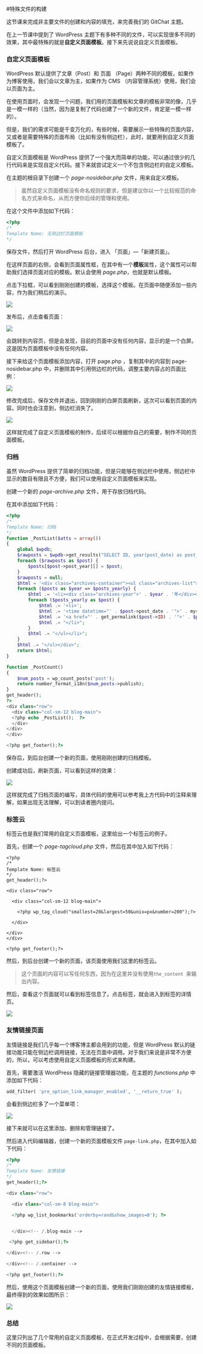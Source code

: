 #特殊文件的构建

这节课来完成非主要文件的创建和内容的填充，来完善我们的 GitChat 主题。

在上一节课中提到了 WordPress 主题下有多种不同的文件，可以实现很多不同的效果，其中最特殊的就是**自定义页面模板**。接下来先说说自定义页面模板。

### 自定义页面模板

WordPress 默认提供了文章（Post）和 页面 （Page）两种不同的模板，如果作为博客使用，我们会以文章为主，如果作为 CMS （内容管理系统）使用，我们会以页面为主。

在使用页面时，会发现一个问题，我们用的页面模板和文章的模板非常的像，几乎是一模一样的（当然，因为是复制了代码创建了一个新的文件，肯定是一模一样的）。

但是，我们的需求可能是千变万化的，有些时候，需要展示一些特殊的页面内容，又或者是需要特殊的页面布局（比如有没有侧边栏），此时，就要用到自定义页面模板了。

自定义页面模板是 WordPress 提供了一个强大而简单的功能，可以通过很少的几行代码来是实现自定义代码。接下来就尝试定义一个不包含侧边栏的自定义模板。

在主题的根目录下创建一个 *page-nosidebar.php* 文件，用来自定义模板。

> 虽然自定义页面模板没有命名规则的要求，但是建议你以一个比较规范的命名方式来命名，从而方便你后续的管理和使用。

在这个文件中添加如下代码：

```php
<?php
/*
Template Name: 无侧边栏页面模板
*/
```

保存文件，然后打开 WordPress 后台，进入 「页面」—「新建页面」。

在这样页面的右侧，会看到页面属性框，在其中有一个**模板**属性，这个属性可以帮助我们选择页面对应的模板。默认会使用 *page.php*，也就是默认模板。

点击下拉框，可以看到刚刚创建的模板，选择这个模板。在页面中随便添加一些内容，作为我们稍后的演示。

![](https://postimg.aliavv.com/mbp/jyb9y.jpg)

发布后，点击查看页面：

![](https://postimg.aliavv.com/mbp/tlf6y.jpg)

会跳转到内容页，但是会发现，目前的页面中没有任何内容，显示的是一个白屏。这是因为页面模板中没有任何内容。

接下来给这个页面模板添加内容，打开 page.php ，复制其中的内容到 page-nosidebar.php 中，并删除其中引用侧边栏的代码，调整主要内容占的页面比例：

![](https://postimg.aliavv.com/mbp/ro6u0.jpg)

修改完成后，保存文件并退出，回到刚刚的白屏页面刷新，这次可以看到页面的内容。同时也会注意到，侧边栏消失了。

![](https://postimg.aliavv.com/mbp/03erk.jpg)

这样就完成了自定义页面模板的制作，后续可以根据你自己的需要，制作不同的页面模板。

### 归档

虽然 WordPress 提供了简单的归档功能，但是只能够在侧边栏中使用，侧边栏中显示的数目有限且不方便，我们可以使用自定义页面模板来实现。

创建一个新的 *page-archive.php* 文件，用于存放归档代码。

在其中添加如下代码：

```php
<?php
/*
Template Name: 归档
*/
function _PostList($atts = array())
{
    global $wpdb;
    $rawposts = $wpdb->get_results("SELECT ID, year(post_date) as post_year, post_date, post_title FROM $wpdb->posts WHERE post_status = 'publish' AND post_type = 'post' AND post_password = '' order by post_date desc");
    foreach ($rawposts as $post) {
        $posts[$post->post_year][] = $post;
    }
    $rawposts = null;
    $html = '<div class="archives-container"><ul class="archives-list">';
    foreach ($posts as $year => $posts_yearly) {
        $html .= '<li><div class="archives-year">' . $year . '年</div><ul class="archives-sublist">';
        foreach ($posts_yearly as $post) {
            $html .= '<li>';
            $html .= '<time datetime="' . $post->post_date . '">' . mysql2date('m月d日 D', $post->post_date, true) . '</time>';
            $html .= '<a href="' . get_permalink($post->ID) . '">' . $post->post_title . '</a>';
            $html .= "</li>";
        }
        $html .= "</ul></li>";
    }
    $html .= "</ul></div>";
    return $html;
}

function _PostCount()
{
    $num_posts = wp_count_posts('post');
    return number_format_i18n($num_posts->publish);
}
get_header();
?>
<div class="row">
  <div class="col-sm-12 blog-main">
  <?php echo _PostList();  ?>
  </div>
</div>
</div>

<?php get_footer();?>
```

保存后，到后台创建一个新的页面，使用刚刚创建的归档模板。

创建成功后，刷新页面，可以看到这样的效果：

![](https://postimg.aliavv.com/mbp/mj194.jpg)

这样就完成了归档页面的编写，具体代码的使用可以参考我上方代码中的注释来理解，如果出现无法理解，可以到读者圈内提问。

### 标签云

标签云也是我们常用的自定义页面模板，这里给出一个标签云的例子。

首先，创建一个 *page-tagcloud.php* 文件，然后在其中加入如下代码：

```php+html
<?php
/*
Template Name: 标签云
*/
get_header();?>

<div class="row">

  <div class="col-sm-12 blog-main">

    <?php wp_tag_cloud("smallest=20&largest=50&unix=px&number=200");?>
    
  </div>

</div>
</div>

<?php get_footer();?>

```

然后，到后台创建一个新的页面，该页面使用我们这里的标签云。

> 这个页面的内容可以写任何东西，因为在这里并没有使用`the_content `来输出内容。

然后，查看这个页面就可以看到标签信息了。点击标签，就会进入到标签的详情页。

![](https://postimg.aliavv.com/mbp/6hgkv.jpg)

### 友情链接页面

友情链接是我们几乎每一个博客博主都会用到的功能，但是 WordPress 默认的链接功能只能在侧边栏调用链接，无法在页面中调用。对于我们来说是非常不方便的，所以，可以考虑使用自定义页面模板的形式来构建。

首先，需要激活 WordPress 隐藏的链接管理器功能，在主题的 *functions.php* 中添加如下代码：

```php
add_filter( 'pre_option_link_manager_enabled', '__return_true' );
```

会看到侧边栏多了一个菜单项：

![](https://postimg.aliavv.com/mbp/d8atk.jpg)

接下来就可以在这里添加、删除和管理链接了。

然后进入代码编辑器，创建一个新的页面模板文件 `page-link.php`，在其中加入如下代码：

```php
<?php
/*
Template Name: 友情链接
*/
get_header();?>

<div class="row">

  <div class="col-sm-8 blog-main">

  <?php wp_list_bookmarks('orderby=rand&show_images=0'); ?>


  </div><!-- /.blog-main -->

 <?php get_sidebar();?>

</div><!-- /.row -->

</div><!-- /.container -->

<?php get_footer();?>

```

然后，使用这个页面模板创建一个新的页面，使用我们刚刚创建的友情链接模板，最终得到的效果如图所示：

![](https://postimg.aliavv.com/mbp/yapom.jpg)

### 总结

这里只列出了几个常用的自定义页面模板，在正式开发过程中，会根据需要，创建不同的页面模板。
